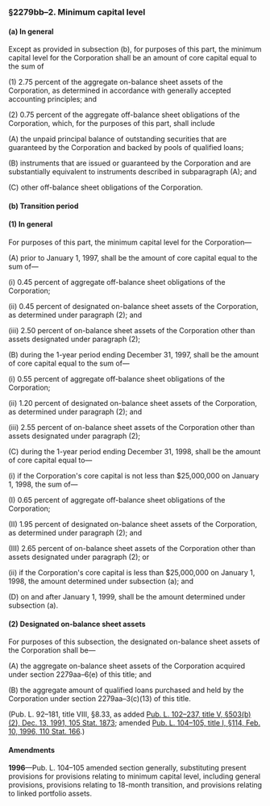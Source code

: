### §2279bb–2. Minimum capital level ###

[]()

#### (a) In general ####

Except as provided in subsection (b), for purposes of this part, the minimum capital level for the Corporation shall be an amount of core capital equal to the sum of

[]()

(1) 2.75 percent of the aggregate on-balance sheet assets of the Corporation, as determined in accordance with generally accepted accounting principles; and

[]()

(2) 0.75 percent of the aggregate off-balance sheet obligations of the Corporation, which, for the purposes of this part, shall include

[]()

(A) the unpaid principal balance of outstanding securities that are guaranteed by the Corporation and backed by pools of qualified loans;

[]()

(B) instruments that are issued or guaranteed by the Corporation and are substantially equivalent to instruments described in subparagraph (A); and

[]()

(C) other off-balance sheet obligations of the Corporation.

[]()

#### (b) Transition period ####

[]()

#### (1) In general ####

For purposes of this part, the minimum capital level for the Corporation—

[]()

(A) prior to January 1, 1997, shall be the amount of core capital equal to the sum of—

[]()

(i) 0.45 percent of aggregate off-balance sheet obligations of the Corporation;

[]()

(ii) 0.45 percent of designated on-balance sheet assets of the Corporation, as determined under paragraph (2); and

[]()

(iii) 2.50 percent of on-balance sheet assets of the Corporation other than assets designated under paragraph (2);

[]()

(B) during the 1-year period ending December 31, 1997, shall be the amount of core capital equal to the sum of—

[]()

(i) 0.55 percent of aggregate off-balance sheet obligations of the Corporation;

[]()

(ii) 1.20 percent of designated on-balance sheet assets of the Corporation, as determined under paragraph (2); and

[]()

(iii) 2.55 percent of on-balance sheet assets of the Corporation other than assets designated under paragraph (2);

[]()

(C) during the 1-year period ending December 31, 1998, shall be the amount of core capital equal to—

[]()

(i) if the Corporation's core capital is not less than $25,000,000 on January 1, 1998, the sum of—

[]()

(I) 0.65 percent of aggregate off-balance sheet obligations of the Corporation;

[]()

(II) 1.95 percent of designated on-balance sheet assets of the Corporation, as determined under paragraph (2); and

[]()

(III) 2.65 percent of on-balance sheet assets of the Corporation other than assets designated under paragraph (2); or

[]()

(ii) if the Corporation's core capital is less than $25,000,000 on January 1, 1998, the amount determined under subsection (a); and

[]()

(D) on and after January 1, 1999, shall be the amount determined under subsection (a).

[]()

#### (2) Designated on-balance sheet assets ####

For purposes of this subsection, the designated on-balance sheet assets of the Corporation shall be—

[]()

(A) the aggregate on-balance sheet assets of the Corporation acquired under section 2279aa–6(e) of this title; and

[]()

(B) the aggregate amount of qualified loans purchased and held by the Corporation under section 2279aa–3(c)(13) of this title.

(Pub. L. 92–181, title VIII, §8.33, as added [Pub. L. 102–237, title V, §503(b)(2), Dec. 13, 1991, 105 Stat. 1873](/statviewer.htm?volume=105&page=1873); amended [Pub. L. 104–105, title I, §114, Feb. 10, 1996, 110 Stat. 166](/statviewer.htm?volume=110&page=166).)

#### Amendments ####

**1996**—Pub. L. 104–105 amended section generally, substituting present provisions for provisions relating to minimum capital level, including general provisions, provisions relating to 18-month transition, and provisions relating to linked portfolio assets.